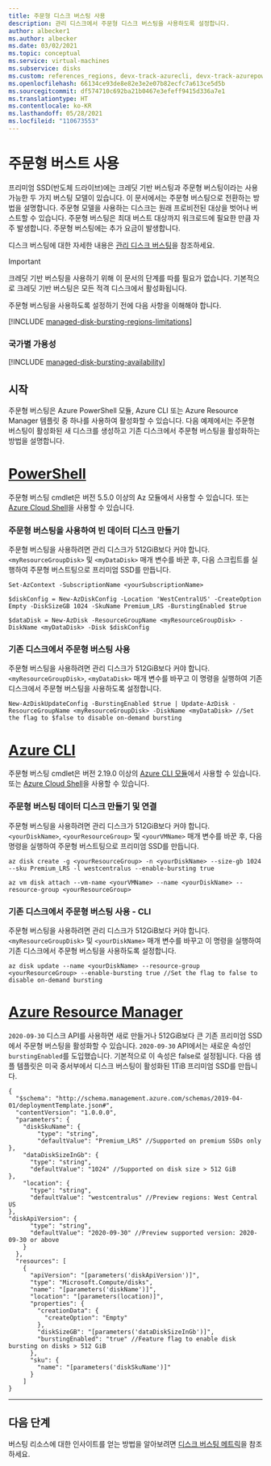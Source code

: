 ```yaml
---
title: 주문형 디스크 버스팅 사용
description: 관리 디스크에서 주문형 디스크 버스팅을 사용하도록 설정합니다.
author: albecker1
ms.author: albecker
ms.date: 03/02/2021
ms.topic: conceptual
ms.service: virtual-machines
ms.subservice: disks
ms.custom: references_regions, devx-track-azurecli, devx-track-azurepowershell
ms.openlocfilehash: 66134ce93de8e82e3e2e07b82ecfc7a613ce5d5b
ms.sourcegitcommit: df574710c692ba21b0467e3efeff9415d336a7e1
ms.translationtype: HT
ms.contentlocale: ko-KR
ms.lasthandoff: 05/28/2021
ms.locfileid: "110673553"
---
```

# <a name="enable-on-demand-bursting"></a>주문형 버스트 사용

프리미엄 SSD(반도체 드라이브)에는 크레딧 기반 버스팅과 주문형 버스팅이라는 사용 가능한 두 가지 버스팅 모델이 있습니다. 이 문서에서는 주문형 버스팅으로 전환하는 방법을 설명합니다. 주문형 모델을 사용하는 디스크는 원래 프로비전된 대상을 벗어나 버스트할 수 있습니다. 주문형 버스팅은 최대 버스트 대상까지 워크로드에 필요한 만큼 자주 발생합니다. 주문형 버스팅에는 추가 요금이 발생합니다.

디스크 버스팅에 대한 자세한 내용은 [관리 디스크 버스팅](disk-bursting.md)을 참조하세요.

> [!IMPORTANT]
> 크레딧 기반 버스팅을 사용하기 위해 이 문서의 단계를 따를 필요가 없습니다. 기본적으로 크레딧 기반 버스팅은 모든 적격 디스크에서 활성화됩니다.

주문형 버스팅을 사용하도록 설정하기 전에 다음 사항을 이해해야 합니다.

[!INCLUDE [managed-disk-bursting-regions-limitations](../../includes/managed-disk-bursting-regions-limitations.md)]

### <a name="regional-availability"></a>국가별 가용성

[!INCLUDE [managed-disk-bursting-availability](../../includes/managed-disk-bursting-availability.md)]

## <a name="get-started"></a>시작

주문형 버스팅은 Azure PowerShell 모듈, Azure CLI 또는 Azure Resource Manager 템플릿 중 하나를 사용하여 활성화할 수 있습니다. 다음 예제에서는 주문형 버스팅이 활성화된 새 디스크를 생성하고 기존 디스크에서 주문형 버스팅을 활성화하는 방법을 설명합니다.

# <a name="powershell"></a>[PowerShell](#tab/azure-powershell)

주문형 버스팅 cmdlet은 버전 5.5.0 이상의 Az 모듈에서 사용할 수 있습니다. 또는 [Azure Cloud Shell](https://shell.azure.com/)을 사용할 수 있습니다.
### <a name="create-an-empty-data-disk-with-on-demand-bursting"></a>주문형 버스팅을 사용하여 빈 데이터 디스크 만들기

주문형 버스팅을 사용하려면 관리 디스크가 512GiB보다 커야 합니다. `<myResourceGroupDisk>` 및 `<myDataDisk>` 매개 변수를 바꾼 후, 다음 스크립트를 실행하여 주문형 버스트팅으로 프리미엄 SSD를 만듭니다.

```azurepowershell
Set-AzContext -SubscriptionName <yourSubscriptionName>

$diskConfig = New-AzDiskConfig -Location 'WestCentralUS' -CreateOption Empty -DiskSizeGB 1024 -SkuName Premium_LRS -BurstingEnabled $true

$dataDisk = New-AzDisk -ResourceGroupName <myResourceGroupDisk> -DiskName <myDataDisk> -Disk $diskConfig
```

### <a name="enable-on-demand-bursting-on-an-existing-disk"></a>기존 디스크에서 주문형 버스팅 사용

주문형 버스팅을 사용하려면 관리 디스크가 512GiB보다 커야 합니다. `<myResourceGroupDisk>`, `<myDataDisk>` 매개 변수를 바꾸고 이 명령을 실행하여 기존 디스크에서 주문형 버스팅을 사용하도록 설정합니다.

```azurepowershell
New-AzDiskUpdateConfig -BurstingEnabled $true | Update-AzDisk -ResourceGroupName <myResourceGroupDisk> -DiskName <myDataDisk> //Set the flag to $false to disable on-demand bursting
```

# <a name="azure-cli"></a>[Azure CLI](#tab/azure-cli)

주문형 버스팅 cmdlet은 버전 2.19.0 이상의 [Azure CLI 모듈](/cli/azure/install-azure-cli)에서 사용할 수 있습니다. 또는 [Azure Cloud Shell](https://shell.azure.com/)을 사용할 수 있습니다.

### <a name="create-and-attach-a-on-demand-bursting-data-disk"></a>주문형 버스팅 데이터 디스크 만들기 및 연결

주문형 버스팅을 사용하려면 관리 디스크가 512GiB보다 커야 합니다. `<yourDiskName>`, `<yourResourceGroup>` 및 `<yourVMName>` 매개 변수를 바꾼 후, 다음 명령을 실행하여 주문형 버스트팅으로 프리미엄 SSD를 만듭니다.

```azurecli
az disk create -g <yourResourceGroup> -n <yourDiskName> --size-gb 1024 --sku Premium_LRS -l westcentralus --enable-bursting true

az vm disk attach --vm-name <yourVMName> --name <yourDiskName> --resource-group <yourResourceGroup>
```

### <a name="enable-on-demand-bursting-on-an-existing-disk---cli"></a>기존 디스크에서 주문형 버스팅 사용 - CLI

주문형 버스팅을 사용하려면 관리 디스크가 512GiB보다 커야 합니다. `<myResourceGroupDisk>` 및 `<yourDiskName>` 매개 변수를 바꾸고 이 명령을 실행하여 기존 디스크에서 주문형 버스팅을 사용하도록 설정합니다.

```azurecli
az disk update --name <yourDiskName> --resource-group <yourResourceGroup> --enable-bursting true //Set the flag to false to disable on-demand bursting
```

# <a name="azure-resource-manager"></a>[Azure Resource Manager](#tab/azure-resource-manager)

`2020-09-30` 디스크 API를 사용하면 새로 만들거나 512GiB보다 큰 기존 프리미엄 SSD에서 주문형 버스팅을 활성화할 수 있습니다. `2020-09-30` API에서는 새로운 속성인 `burstingEnabled`를 도입했습니다. 기본적으로 이 속성은 false로 설정됩니다. 다음 샘플 템플릿은 미국 중서부에서 디스크 버스팅이 활성화된 1TiB 프리미엄 SSD를 만듭니다.

```
{
  "$schema": "http://schema.management.azure.com/schemas/2019-04-01/deploymentTemplate.json#",
  "contentVersion": "1.0.0.0",
  "parameters": {
    "diskSkuName": {
        "type": "string",
        "defaultValue": "Premium_LRS" //Supported on premium SSDs only
},
    "dataDiskSizeInGb": {
      "type": "string",
      "defaultValue": "1024" //Supported on disk size > 512 GiB
},
    "location": {
      "type": "string",
      "defaultValue": "westcentralus" //Preview regions: West Central US
},
"diskApiVersion": {
      "type": "string",
      "defaultValue": "2020-09-30" //Preview supported version: 2020-09-30 or above
    }
  },
  "resources": [
    {
      "apiVersion": "[parameters('diskApiVersion')]",
      "type": "Microsoft.Compute/disks",
      "name": "[parameters('diskName')]",
      "location": "[parameters(location)]",
      "properties": {
        "creationData": {
          "createOption": "Empty"
        },
        "diskSizeGB": "[parameters('dataDiskSizeInGb')]",
        "burstingEnabled": "true" //Feature flag to enable disk bursting on disks > 512 GiB
      },
      "sku": {
        "name": "[parameters('diskSkuName')]"
      }
    ]
}
```
---
 
## <a name="next-steps"></a>다음 단계

버스팅 리소스에 대한 인사이트를 얻는 방법을 알아보려면 [디스크 버스팅 메트릭](disks-metrics.md)을 참조하세요.
